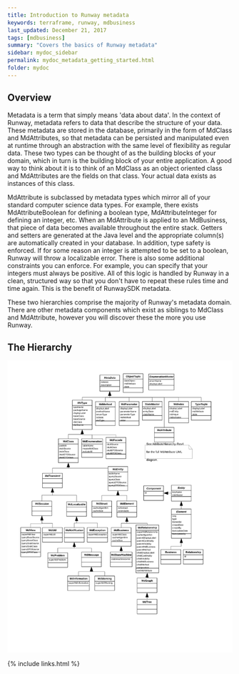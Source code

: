 ```yaml
---
title: Introduction to Runway metadata
keywords: terraframe, runway, mdbusiness
last_updated: December 21, 2017
tags: [mdbusiness]
summary: "Covers the basics of Runway metadata"
sidebar: mydoc_sidebar
permalink: mydoc_metadata_getting_started.html
folder: mydoc
---
```


## Overview

Metadata is a term that simply means 'data about data'. In the context of Runway, metadata refers to data that describe the structure of your data. These metadata are stored in the database, primarily in the form of MdClass and MdAttributes, so that metadata can be persisted and manipulated even at runtime through an abstraction with the same level of flexibility as regular data. These two types can be thought of as the building blocks of your domain, which in turn is the building block of your entire application. A good way to think about it is to think of an MdClass as an object oriented class and MdAttributes are the fields on that class. Your actual data exists as instances of this class.

MdAttribute is subclassed by metadata types which mirror all of your standard computer science data types. For example, there exists MdAttributeBoolean for defining a boolean type, MdAttributeInteger for defining an integer, etc. When an MdAttribute is applied to an MdBusiness, that piece of data becomes available throughout the entire stack. Getters and setters are generated at the Java level and the appropriate column(s) are automatically created in your database. In addition, type safety is enforced. If for some reason an integer is attempted to be set to a boolean, Runway will throw a localizable error. There is also some additional constraints you can enforce. For example, you can specify that your integers must always be positive. All of this logic is handled by Runway in a clean, structured way so that you don't have to repeat these rules time and time again. This is the benefit of RunwaySDK metadata.

These two hierarchies comprise the majority of Runway's metadata domain. There are other metadata components which exist as siblings to MdClass and MdAttribute, however you will discover these the more you use Runway.

## The Hierarchy

[![UML of Runway Metadata Hierarchy](./images/Metadata.svg "UML of Runway Metadata Hierarchy")](./images/Metadata.svg)

{% include links.html %}
